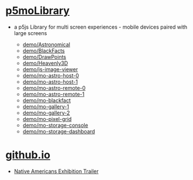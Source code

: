 # [p5moLibrary](https://github.com/molab-itp/p5moLibrary)

- a p5js Library for multi screen experiences - mobile devices paired with large screens

  - [demo/Astronomical](demo/Astronomical?v=70)
  - [demo/BlackFacts](demo/BlackFacts?v=70)
  - [demo/DrawPoints](demo/DrawPoints?v=70)
  - [demo/Heavenly3D](demo/Heavenly3D?v=70)
  - [demo/js-image-viewer](demo/js-image-viewer?v=70)
  - [demo/mo-astro-host-0](demo/mo-astro-host-0?v=70)
  - [demo/mo-astro-host-1](demo/mo-astro-host-1?v=70)
  - [demo/mo-astro-remote-0](demo/mo-astro-remote-0?v=70)
  - [demo/mo-astro-remote-1](demo/mo-astro-remote-1?v=70)
  - [demo/mo-blackfact](demo/mo-blackfacts?v=70)
  - [demo/mo-gallery-1](demo/mo-gallery-1?v=70)
  - [demo/mo-gallery-2](demo/mo-gallery-2?v=70)
  - [demo/mo-pixel-grid](demo/mo-pixel-grid?v=70)
  - [demo/mo-storage-console](demo/mo-storage-console?v=70)
  - [demo/mo-storage-dashboard](demo/mo-storage-dashboard?v=70)

# [github.io](https://molab-itp.github.io/p5moLibrary/src?v=70)

- [Native Americans Exhibition Trailer](demo/BlackFacts?playlist=hpjNGTYvpxw)

<!--

  - [demo/mo-blackfacts-host](demo/mo-blackfacts-host?v=70)
  - [demo/mo-blackfacts-remote](demo/mo-blackfacts-remote?v=70)

# https://www.youtube.com/watch?v=hpjNGTYvpxw
# The Land Carries Our Ancestors: Contemporary Art by Native Americans Exhibition Trailer

 -->
